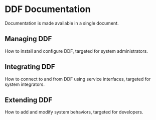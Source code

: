# DDF Documentation

Documentation is made available in a single document.

## Managing DDF
How to install and configure DDF, targeted for system administrators.

## Integrating DDF
How to connect to and from DDF using service interfaces, targeted for system integrators.

## Extending DDF
How to add and modify system behaviors, targeted for developers.
